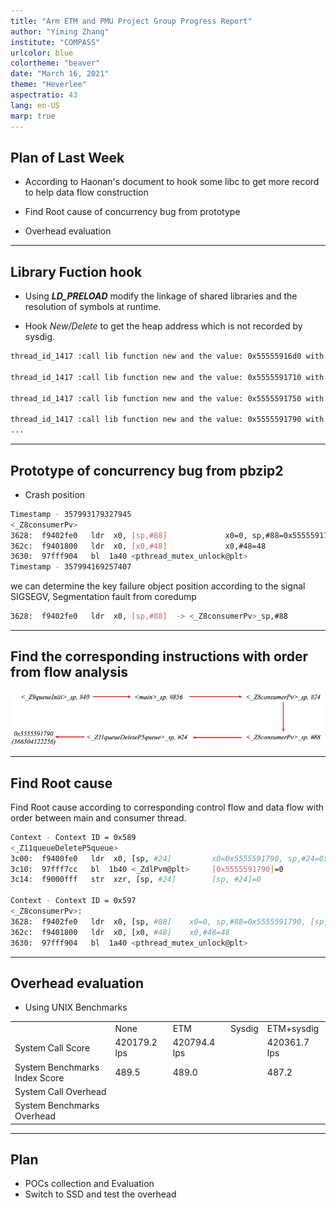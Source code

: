 ```yaml
---
title: "Arm ETM and PMU Project Group Progress Report"
author: "Yiming Zhang"
institute: "COMPASS"
urlcolor: blue
colortheme: "beaver"
date: "March 16, 2021"
theme: "Heverlee"
aspectratio: 43 
lang: en-US
marp: true
---
```


## Plan of Last Week

- According to Haonan's document to hook some libc to get more record to help data flow construction

- Find Root cause of concurrency bug from prototype

- Overhead evaluation

---


## Library Fuction hook

- Using ***LD_PRELOAD*** modify the linkage of shared libraries and the resolution of symbols at runtime.

- Hook *New/Delete* to get the heap address which is not recorded by sysdig.

```Bash
thread_id_1417 :call lib function new and the value: 0x55555916d0 with size=48

thread_id_1417 :call lib function new and the value: 0x5555591710 with size=48

thread_id_1417 :call lib function new and the value: 0x5555591750 with size=48

thread_id_1417 :call lib function new and the value: 0x5555591790 with size=72
...
```

---

## Prototype of concurrency bug from pbzip2

- Crash position

```Bash
Timestamp - 357993179327945
<_Z8consumerPv>
3628:  f9402fe0   ldr  x0, [sp,#88]             x0=0, sp,#88=0x5555591790, [sp,#88]=0
362c:  f9401800   ldr  x0, [x0,#48]             x0,#48=48
3630:  97fff904   bl  1a40 <pthread_mutex_unlock@plt>
Timestamp - 357994169257407
```

we can determine the key failure object position according to the signal SIGSEGV, Segmentation fault from coredump 

```Bash
3628:  f9402fe0   ldr  x0, [sp,#88]  -> <_Z8consumerPv>_sp,#88
```
---

## Find the corresponding instructions with order from flow analysis

![Target Flow graph from Inclusion-based Points-to Analysis](flow_graph.png)

---

## Find Root cause

Find Root cause  according to corresponding control flow and data flow with order between main and consumer thread.

```Bash
Context - Context ID = 0x589
<_Z11queueDeleteP5queue>
3c00:  f9400fe0   ldr  x0, [sp, #24]         x0=0x5555591790, sp,#24=0x7FFFFFF6B8, [sp,#24]=0x5555591790
3c10:  97fff7cc   bl  1b40 <_ZdlPvm@plt>     [0x5555591790]=0
3c14:  f9000fff   str  xzr, [sp, #24]        [sp, #24]=0

Context - Context ID = 0x597
<_Z8consumerPv>:
3628:  f9402fe0   ldr  x0, [sp, #88]    x0=0, sp,#88=0x5555591790, [sp,#88]=0
362c:  f9401800   ldr  x0, [x0, #48]    x0,#48=48
3630:  97fff904   bl  1a40 <pthread_mutex_unlock@plt>
```

---

## Overhead evaluation

- Using UNIX Benchmarks

||||||
|-|-|-|-|-|
||None|ETM|Sysdig|ETM+sysdig|
|System Call Score|420179.2 lps|420794.4 lps||420361.7 lps|
|System Benchmarks Index Score|489.5|489.0||487.2|
|System Call Overhead|||||
|System Benchmarks Overhead|||||

---

## Plan

- POCs collection and Evaluation
- Switch to SSD and test the overhead
